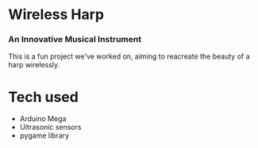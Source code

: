 # Wireless Harp
### An Innovative Musical Instrument

This is a fun project we've worked on, aiming to reacreate the beauty of a harp wirelessly.

# Tech used
- Arduino Mega
- Ultrasonic sensors
- pygame library
